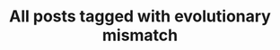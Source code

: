 ---
layout: tag
title: "All posts tagged with evolutionary mismatch"
permalink: /weblog/tags/evolutionary-mismatch/
taxonomy: evolutionary mismatch
---